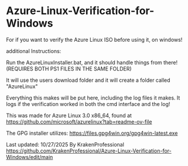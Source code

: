 # Azure-Linux-Verification-for-Windows
For if you want to verify the Azure Linux ISO before using it, on windows!

additional Instructions:

Run the AzureLinuxInstaller.bat, and it should handle things from there!
(REQUIRES BOTH PS1 FILES IN THE SAME FOLDER)

It will use the  users download folder  and it will create a folder called "AzureLinux"

Everything this makes will be put here, including the log files it makes. It logs if the verification worked in both
the cmd interface and the log!

This was made for Azure Linux 3.0 x86_64, found at https://github.com/microsoft/azurelinux?tab=readme-ov-file

The GPG installer utilizes: https://files.gpg4win.org/gpg4win-latest.exe

Last updated: 10/27/2025
By KrakenProfessional 
https://github.com/KrakenProfessional/Azure-Linux-Verification-for-Windows/edit/main
